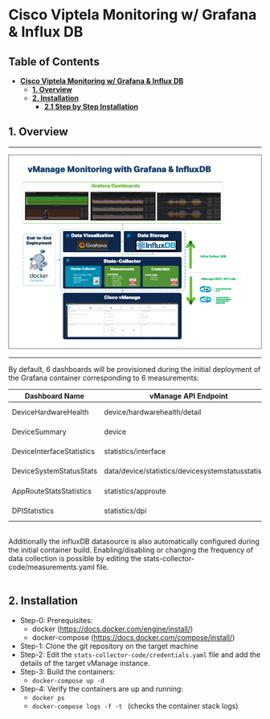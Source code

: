 # **Cisco Viptela Monitoring w/ Grafana & Influx DB**

## Table of Contents <!-- omit in toc -->

- [**Cisco Viptela Monitoring w/ Grafana & Influx DB**](#cisco-viptela-monitoring-w-grafana--influx-db)
  - [**1. Overview**](#1-overview)
  - [**2. Installation**](#2-installation)
    - [**2.1 Step by Step Installation**](#21-step-by-step-installation)

## **1. Overview**

-----

![Overview-Diagram](docs/Overview.png)

-----

By default, 6 dashboards will be provisioned during the initial deployment of the Grafana container corresponding to 6 measurements:

| Dashboard Name            | vManage API Endpoint                                | Frequency   |
|---------------------------|-----------------------------------------------------|-------------|
| DeviceHardwareHealth      | device/hardwarehealth/detail                        | 60 seconds  |
| DeviceSummary             | device                                              | 60 seconds  |
| DeviceInterfaceStatistics | statistics/interface                                | 600 seconds |
| DeviceSystemStatusStats   | data/device/statistics/devicesystemstatusstatistics | 600 seconds |
| AppRouteStatsStatistics   | statistics/approute                                 | 600 seconds |
| DPIStatistics             | statistics/dpi                                      | 600 seconds |

<br>
Additionally the influxDB datasource is also automatically configured during the initial container build. Enabling/disabling or changing the frequency of data collection is possible by editing the stats-collector-code/measurements.yaml file. 
<br><br>

## **2. Installation**

* Step-0: Prerequisites:
  * docker (https://docs.docker.com/engine/install/)
  * docker-compose (https://docs.docker.com/compose/install/)
* Step-1: Clone the git repository on the target machine
* Step-2: Edit the ```stats-collector-code/credentials.yaml``` file and add the details of the target vManage instance.
* Step-3: Build the containers:
  * ```docker-compose up -d ```
* Step-4: Verify the containers are up and running: 
  * ```docker ps ```
  * ```docker-compose logs -f -t ``` (checks the container stack logs)




